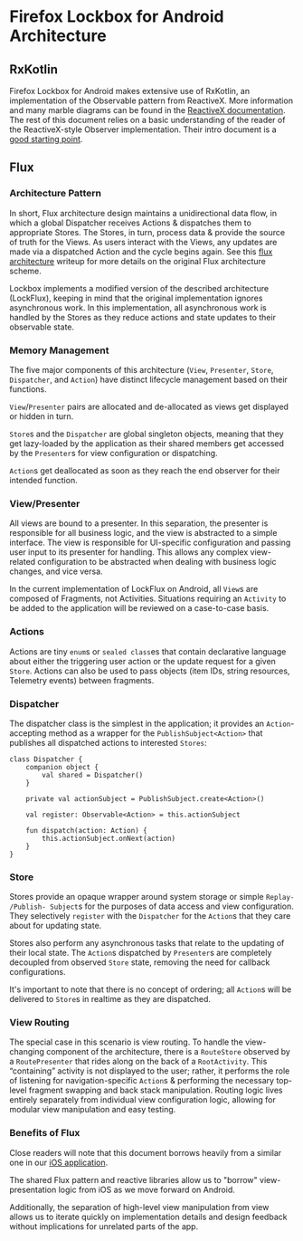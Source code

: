 # Firefox Lockbox for Android Architecture

## RxKotlin

Firefox Lockbox for Android makes extensive use of RxKotlin, an implementation of the Observable pattern from ReactiveX. More information and many marble diagrams can be found in the [ReactiveX documentation](http://reactivex.io/). The rest of this document relies on a basic understanding of the reader of the ReactiveX-style Observer implementation. Their intro document is a [good starting point](http://reactivex.io/intro.html).

## Flux

### Architecture Pattern

In short, Flux architecture design maintains a unidirectional data flow, in which a global Dispatcher receives Actions & dispatches them to appropriate Stores. The Stores, in turn, process data & provide the source of truth for the Views. As users interact with the Views, any updates are made via a dispatched Action and the cycle begins again. See this [flux architecture](https://facebook.github.io/flux/docs/overview.html) writeup for more details on the original Flux architecture scheme.

Lockbox implements a modified version of the described architecture (LockFlux), keeping in mind that the original implementation ignores asynchronous work. In this implementation, all asynchronous work is handled by the Stores as they reduce actions and state updates to their observable state.

### Memory Management

The five major components of this architecture (`View`, `Presenter`, `Store`, `Dispatcher`, and `Action`) have distinct lifecycle management based on their functions.

`View`/`Presenter` pairs are allocated and de-allocated as views get displayed or hidden in turn.

`Store`s and the `Dispatcher` are global singleton objects, meaning that they get lazy-loaded by the application as their shared members get accessed by the `Presenter`s for view configuration or dispatching.

`Action`s get deallocated as soon as they reach the end observer for their intended function.

### View/Presenter

All views are bound to a presenter. In this separation, the presenter is responsible for all business logic, and the view is abstracted to a simple interface. The view is responsible for UI-specific configuration and passing user input to its presenter for handling. This allows any complex view-related configuration to be abstracted when dealing with business logic changes, and vice versa.

In the current implementation of LockFlux on Android, all `View`s are composed of Fragments, not Activities. Situations requiring an `Activity` to be added to the application will be reviewed on a case-to-case basis.

### Actions

Actions are tiny `enum`s or `sealed class`es that contain declarative language about either the triggering user action or the update request for a given `Store`. Actions can also be used to pass objects (item IDs, string resources, Telemetry events) between fragments.

### Dispatcher

The dispatcher class is the simplest in the application; it provides an `Action`-accepting method as a wrapper for the `PublishSubject<Action>` that publishes all dispatched actions to interested `Stores`:

```
class Dispatcher {
    companion object {
        val shared = Dispatcher()
    }

    private val actionSubject = PublishSubject.create<Action>()

    val register: Observable<Action> = this.actionSubject

    fun dispatch(action: Action) {
        this.actionSubject.onNext(action)
    }
}
```

### Store

Stores provide an opaque wrapper around system storage or simple `Replay- /Publish- Subject`s for the purposes of data access and view configuration. They selectively `register` with the `Dispatcher` for the `Action`s that they care about for updating state.

Stores also perform any asynchronous tasks that relate to the updating of their local state. The `Action`s dispatched by `Presenter`s are completely decoupled from observed `Store` state, removing the need for callback configurations.

It's important to note that there is no concept of ordering; all `Action`s will be delivered to `Store`s in realtime as they are dispatched.

### View Routing

The special case in this scenario is view routing. To handle the view-changing component of the architecture, there is a `RouteStore` observed by a `RoutePresenter` that rides along on the back of a `RootActivity`. This “containing” activity is not displayed to the user; rather, it performs the role of listening for navigation-specific `Action`s & performing the necessary top-level fragment swapping and back stack manipulation. Routing logic lives entirely separately from individual view configuration logic, allowing for modular view manipulation and easy testing.

### Benefits of Flux

Close readers will note that this document borrows heavily from a similar one in our [iOS application](https://mozilla-lockbox.github.io/lockbox-ios/architecture/).

The shared Flux pattern and reactive libraries allow us to "borrow" view-presentation logic from iOS as we move forward on Android.

Additionally, the separation of high-level view manipulation from view allows us to iterate quickly on implementation details and design feedback without implications for unrelated parts of the app.
